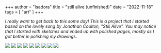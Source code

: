 +++
author = "Isadora"
title = "still alive (unfinished)"
date = "2022-11-18"
tags = [
    "art"
]
+++

_I really want to get back to this some day! This is a project that I started based on the lovely song by Jonathan Coulton, "Still Alive". You may notice that I started with sketches and ended up with polished pages, mostly as I got better in polishing my drawings._

![](/images/still_alive_001.png)
![](/images/still_alive_002.png)
![](/images/still_alive_003.png)
![](/images/still_alive_004.png)
![](/images/still_alive_005.png)
![](/images/still_alive_006.png)
![](/images/still_alive_007.png)
![](/images/still_alive_008.png)
![](/images/still_alive_009.png)